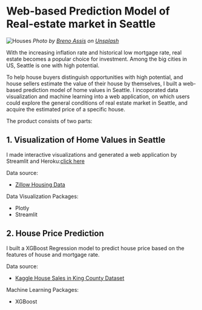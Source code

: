 # Web-based Prediction Model of Real-estate market in Seattle

![Houses](https://github.com/BaiyanRen/real-estate-analysis/blob/main/Pictures/breno-assis-r3WAWU5Fi5Q-unsplash.jpeg)
*Photo by <a href="https://unsplash.com/@brenoassis?utm_source=unsplash&utm_medium=referral&utm_content=creditCopyText">Breno Assis</a> on <a href="/s/photos/house?utm_source=unsplash&utm_medium=referral&utm_content=creditCopyText">Unsplash</a>*

With the increasing inflation rate and historical low mortgage rate, real estate becomes a popular choice for investment. Among the big cities in US, Seattle is one with high potential. 

To help house buyers distinguish opportunities with high potential, and house sellers estimate the value of their house by themselves, I built a web-based prediction model of home values in Seattle. I incoporated data visualization and machine learning into a web application, on which users could explore the general conditions of real estate market in Seattle, and acquire the estimated price of a specific house. 

The product consists of two parts:

## 1. Visualization of Home Values in Seattle

I made interactive visualizations and generated a web application by Streamlit and Heroku:[click here](https://capstone-baiyan.herokuapp.com/)

Data source: 
- [Zillow Housing Data](https://www.zillow.com/research/data/)

Data Visualization Packages:
- Plotly
- Streamlit

## 2. House Price Prediction

I built a XGBoost Regression model to predict house price based on the features of house and mortgage rate.

Data source: 
- [Kaggle House Sales in King County Dataset](https://www.kaggle.com/harlfoxem/housesalesprediction)

Machine Learning Packages:
- XGBoost




